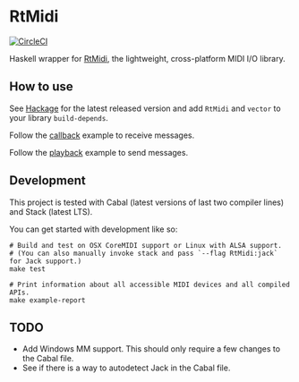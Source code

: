 # RtMidi

[![CircleCI](https://circleci.com/gh/riottracker/RtMidi/tree/master.svg?style=svg)](https://circleci.com/gh/riottracker/RtMidi/tree/master)

Haskell wrapper for [RtMidi](http://www.music.mcgill.ca/~gary/rtmidi/), the lightweight, cross-platform MIDI I/O library.

## How to use

See [Hackage](https://hackage.haskell.org/package/RtMidi) for the latest released version and add `RtMidi` and `vector` to your library `build-depends`.

Follow the [callback](https://github.com/riottracker/RtMidi/blob/master/examples/callback.hs) example to receive messages.

Follow the [playback](https://github.com/riottracker/RtMidi/blob/master/examples/playback.hs) example to send messages.

## Development

This project is tested with Cabal (latest versions of last two compiler lines) and Stack (latest LTS).

You can get started with development like so:

    # Build and test on OSX CoreMIDI support or Linux with ALSA support.
    # (You can also manually invoke stack and pass `--flag RtMidi:jack` for Jack support.)
    make test

    # Print information about all accessible MIDI devices and all compiled APIs.
    make example-report

## TODO

* Add Windows MM support. This should only require a few changes to the Cabal file.
* See if there is a way to autodetect Jack in the Cabal file.
